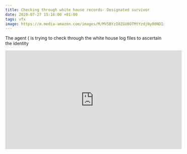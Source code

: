 ```yaml
---
title: Checking through white house records- Designated survivor
date: 2020-07-27 15:16:00 +01:00
tags: vfx
image: https://m.media-amazon.com/images/M/MV5BYzI0ZGU0OTMtYzdjNy00NDIxLTljZGQtNjJlNTQzZTlmZmVmXkEyXkFqcGdeQXVyNjc5Mjg0NjU@._V1_SY1000_CR0,0,1492,1000_AL_.jpg
---
```


The agent ( is trying to check through the white house log files to ascertain the identity

<center>
<iframe width="560" height="315" src="https://www.youtube.com/embed/Mny_P4rl3Io" frameborder="0" allow="accelerometer; autoplay; encrypted-media; gyroscope; picture-in-picture" allowfullscreen></iframe>
</center>